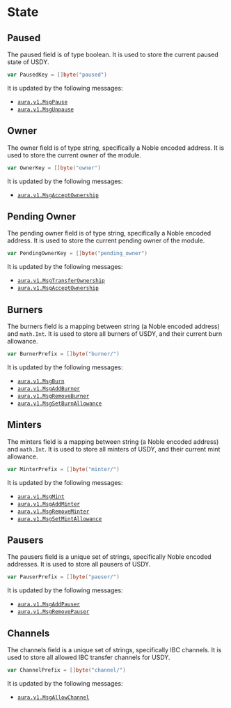 # State

## Paused

The paused field is of type boolean.
It is used to store the current paused state of USDY.

```go
var PausedKey = []byte("paused")
```

It is updated by the following messages:

- [`aura.v1.MsgPause`](./02_messages.md#pause)
- [`aura.v1.MsgUnpause`](./02_messages.md#unpause)

## Owner

The owner field is of type string, specifically a Noble encoded address.
It is used to store the current owner of the module.

```go
var OwnerKey = []byte("owner")
```

It is updated by the following messages:

- [`aura.v1.MsgAcceptOwnership`](./02_messages.md#accept-ownership)

## Pending Owner

The pending owner field is of type string, specifically a Noble encoded address.
It is used to store the current pending owner of the module.

```go
var PendingOwnerKey = []byte("pending_owner")
```

It is updated by the following messages:

- [`aura.v1.MsgTransferOwnership`](./02_messages.md#transfer-ownership)
- [`aura.v1.MsgAcceptOwnership`](./02_messages.md#accept-ownership)

## Burners

The burners field is a mapping between string (a Noble encoded address) and `math.Int`.
It is used to store all burners of USDY, and their current burn allowance.

```go
var BurnerPrefix = []byte("burner/")
```

It is updated by the following messages:

- [`aura.v1.MsgBurn`](./02_messages.md#burn)
- [`aura.v1.MsgAddBurner`](./02_messages.md#add-burner)
- [`aura.v1.MsgRemoveBurner`](./02_messages.md#remove-burner)
- [`aura.v1.MsgSetBurnAllowance`](./02_messages.md#set-burner-allowance)

## Minters

The minters field is a mapping between string (a Noble encoded address) and `math.Int`.
It is used to store all minters of USDY, and their current mint allowance.

```go
var MinterPrefix = []byte("minter/")
```

It is updated by the following messages:

- [`aura.v1.MsgMint`](./02_messages.md#mint)
- [`aura.v1.MsgAddMinter`](./02_messages.md#add-minter)
- [`aura.v1.MsgRemoveMinter`](./02_messages.md#remove-minter)
- [`aura.v1.MsgSetMintAllowance`](./02_messages.md#set-minter-allowance)

## Pausers

The pausers field is a unique set of strings, specifically Noble encoded addresses.
It is used to store all pausers of USDY.

```go
var PauserPrefix = []byte("pauser/")
```

It is updated by the following messages:

- [`aura.v1.MsgAddPauser`](./02_messages.md#add-pauser)
- [`aura.v1.MsgRemovePauser`](./02_messages.md#remove-pauser)

## Channels

The channels field is a unique set of strings, specifically IBC channels.
It is used to store all allowed IBC transfer channels for USDY.

```go
var ChannelPrefix = []byte("channel/")
```

It is updated by the following messages:

- [`aura.v1.MsgAllowChannel`](./02_messages.md#allow-channel)
